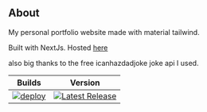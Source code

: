 ## About

My personal portfolio website made with material tailwind.

Built with NextJs. Hosted [here](https://blvckleg.dev)

also big thanks to the free icanhazdadjoke joke api I used.

|                                                                                    Builds                                                                                    |                                                                                                Version                                                                                                |
| :--------------------------------------------------------------------------------------------------------------------------------------------------------------------------: | :---------------------------------------------------------------------------------------------------------------------------------------------------------------------------------------------------: |
| [![deploy](https://github.com/sanriodev/blvckleg.dev/actions/workflows/nextjs.yml/badge.svg)](https://github.com/sanriodev/blvckleg.dev/actions/workflows/nextjs.yml/badge.svg) | [![Latest Release](https://img.shields.io/github/v/release/sanriodev/blvckleg.dev)](https://img.shields.io/github/v/release/sanriodev/blvckleg.dev) |
